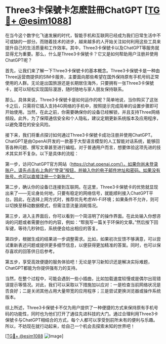 # Three3卡保號卡怎麽註冊ChatGPT [[TG💪+ @esim1088](https://t.me/s/esim1088)]

在当今这个数字化飞速发展的时代，智能手机和互联网已经成为我们日常生活中不可或缺的一部分。而随着技术的进步，越来越多的人开始关注如何利用这些工具来提升自己的生活质量和工作效率。其中，Three3卡保號卡以及ChatGPT等服务就显得尤为重要。那么，什么是Three3卡保號卡？它又是如何帮助用户注册并使用ChatGPT呢？

首先，让我们来了解一下Three3卡保號卡的基本概念。Three3卡保號卡是一种由Three运营商提供的SIM卡服务，主要面向那些希望在国外保持原有手机号码正常使用的人群。无论是出国旅游还是长期居住海外，只要拥有一张Three3卡保號卡，就可以轻松实现国际漫游，随时随地与家人朋友保持联系。

那么，具体来说，Three3卡保號卡是如何运作的呢？简单地说，当你购买了这张卡之后，只需将它插入支持4G网络的手机中，按照提示完成简单的设置步骤即可开始使用。当然，在此之前，你需要确保你的设备已经解锁，并且支持Three网络频段。此外，为了保障通信安全和个人隐私，建议定期更新系统版本及应用程序，以避免潜在的安全风险。

接下来，我们将重点探讨如何通过Three3卡保號卡成功注册并使用ChatGPT。ChatGPT是由OpenAI开发的一款基于大型语言模型的人工智能对话系统，能够回答各种问题、撰写文章甚至进行编程。对于普通用户而言，想要体验这项先进的技术其实并不复杂。以下是具体的流程：

第一步，访问ChatGPT官方网站（https://chat.openai.com/）。如果你尚未登录账户，请先点击右上角的“登录”按钮，并输入你的电子邮件地址和密码。如果没有账号，也可以直接注册一个新账户。

第二步，确认你的设备已连接到互联网。在这里，Three3卡保號卡的优势就显现出来了——无论身处何地，只要有稳定的网络信号，就能顺利接入ChatGPT平台。因此，在选择上网方式时，推荐优先考虑Wi-Fi环境；如果条件不允许，则可以切换至移动数据模式，但需注意流量消耗情况。

第三步，进入主界面后，你可以看到一个简洁明了的操作界面。在此处输入你想咨询的问题或者需要创作的内容，例如：“帮我写一篇关于环保的文章。”然后按下回车键，等待几秒钟后，系统便会给出相应的答复。

第四步，根据生成的结果进一步调整需求。比如，如果初次反馈不够满意，可以尝试重新表述问题或提供更多细节信息，以便获得更加精准的答案。同时，也可以保存喜欢的回答供日后参考。

第五步，享受高效便捷的服务体验吧！无论是学习新知识还是解决实际难题，ChatGPT都能为你提供强有力的支持。

当然，在整个过程中，可能会遇到一些小插曲，比如加载速度较慢或是偶尔出现错误提示等情况。对此，我们可以采取以下措施加以应对：一是检查当前网络状况是否良好；二是关闭其他占用大量带宽的应用程序；三是尝试更换浏览器或操作系统版本。

综上所述，Three3卡保號卡不仅为用户提供了一种便捷的方式来保持原有手机号码的功能性，同时也为他们打开了通往先进科技的大门。通过合理利用Three3卡保號卡与ChatGPT相结合的方式，每个人都可以享受到前所未有的便利与乐趣。所以，不妨现在就行动起来，给自己一个机会去探索未知的世界吧！

[[TG💪+ @esim1088](https://t.me/s/esim1088) ![Image](https://i.postimg.cc/4NQfJmqS/Snipaste-2025-05-13-00-14-12.png)]
